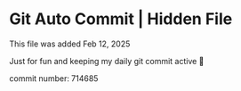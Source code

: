 # Git Auto Commit | Hidden File

This file was added Feb 12, 2025

Just for fun and keeping my daily git commit active 🤪

commit number: 714685
